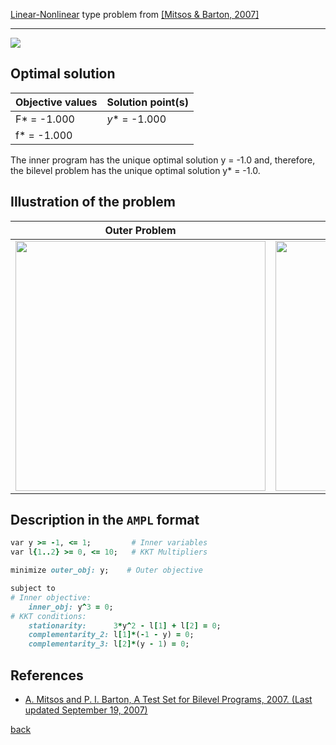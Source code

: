 [Linear-Nonlinear](/test-problems/LP-NLP-problems) type problem from [\[Mitsos & Barton, 2007\]][Mitsos & Barton, 2007]

---

![](https://github.com/basblsolver/test-problems/wiki/images/mb_2007_06_eq.jpg)

## Optimal solution

Objective values   | Solution point(s) |
------------------ | ----------------- |
F* = -1.000        | _y_* = -1.000     |
f* = -1.000        |                   |

The inner program has the unique optimal solution y = -1.0 and, therefore, the bilevel problem has the unique optimal solution y* = -1.0.

## Illustration of the problem

Outer Problem    | Inner Problem    |
---------------- | ---------------- |
<img src="https://github.com/basblsolver/test-problems/wiki/images/mb_2007_06_outer.jpg" width="400"> | <img src="https://github.com/basblsolver/test-problems/wiki/images/mb_2007_06_inner.jpg" width="400"> |

## Description in the `AMPL` format

```ruby
var y >= -1, <= 1;         # Inner variables
var l{1..2} >= 0, <= 10;   # KKT Multipliers

minimize outer_obj: y;    # Outer objective

subject to
# Inner objective:
    inner_obj: y^3 = 0;
# KKT conditions:
    stationarity:      3*y^2 - l[1] + l[2] = 0;
    complementarity_2: l[1]*(-1 - y) = 0;
    complementarity_3: l[2]*(y - 1) = 0;
```

##  References

 - [A. Mitsos and P. I. Barton, A Test Set for Bilevel Programs, 2007. (Last updated September 19, 2007)](https://www.researchgate.net/publication/228455291_A_test_set_for_bilevel_programs)

 [back](/test-problems/LP-NLP-problems)

[Mitsos & Barton, 2007]: https://www.researchgate.net/publication/228455291_A_test_set_for_bilevel_programs
